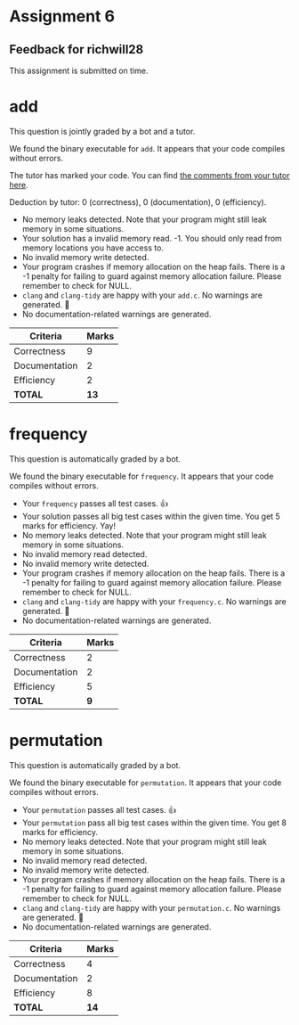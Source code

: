 # Assignment 6
## Feedback for richwill28

This assignment is submitted on time. 

# add
This question is jointly graded by a bot and a tutor.

We found the binary executable for `add`.  It appears that your code compiles without errors.

The tutor has marked your code.  You can find [the comments from your tutor here](https://github.com/nus-cs1010-2021-s1/as06-richwill28/commit/9d69507867b288272fddf0c0c89d280eeaf3b73b).

Deduction by tutor: 0 (correctness), 0 (documentation), 0 (efficiency).

* No memory leaks detected. Note that your program might still leak memory in some situations.
* Your solution has a invalid memory read.  -1.  You should only read from memory locations you have access to.
* No invalid memory write detected.
* Your program crashes if memory allocation on the heap fails.  There is a -1 penalty for failing to guard against memory allocation failure.  Please remember to check for NULL.
* `clang` and `clang-tidy` are happy with your `add.c`.  No warnings are generated.  :confetti_ball:
* No documentation-related warnings are generated. 

| Criteria      | Marks          |
| --------------|--------------- |
| Correctness  | 9 |
| Documentation | 2 |
| Efficiency    | 2 |
| **TOTAL**     | **13** |
# frequency
This question is automatically graded by a bot.

We found the binary executable for `frequency`.  It appears that your code compiles without errors.

* Your `frequency` passes all test cases. :thumbsup:
* Your solution passes all big test cases within the given time.  You get 5 marks for efficiency. Yay!
* No memory leaks detected. Note that your program might still leak memory in some situations.
* No invalid memory read detected.
* No invalid memory write detected.
* Your program crashes if memory allocation on the heap fails.  There is a -1 penalty for failing to guard against memory allocation failure.  Please remember to check for NULL.
* `clang` and `clang-tidy` are happy with your `frequency.c`.  No warnings are generated.  :confetti_ball:
* No documentation-related warnings are generated. 

| Criteria      | Marks          |
| --------------|--------------- |
| Correctness  | 2 |
| Documentation | 2 |
| Efficiency    | 5 |
| **TOTAL**     | **9** |
# permutation
This question is automatically graded by a bot.

We found the binary executable for `permutation`.  It appears that your code compiles without errors.

* Your `permutation` passes all test cases. :thumbsup:
* Your `permutation` pass all big test cases within the given time.  You get 8 marks for efficiency.
* No memory leaks detected. Note that your program might still leak memory in some situations.
* No invalid memory read detected.
* No invalid memory write detected.
* Your program crashes if memory allocation on the heap fails.  There is a -1 penalty for failing to guard against memory allocation failure.  Please remember to check for NULL.
* `clang` and `clang-tidy` are happy with your `permutation.c`.  No warnings are generated.  :confetti_ball:
* No documentation-related warnings are generated. 

| Criteria      | Marks          |
| --------------|--------------- |
| Correctness  | 4 |
| Documentation | 2 |
| Efficiency    | 8 |
| **TOTAL**     | **14** |
